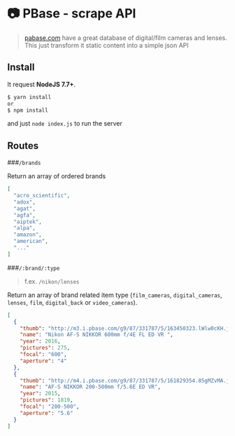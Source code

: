 # 📷 PBase - scrape API

> [pabase.com](http://www.pbase.com/cameras) have a great database of digital/film cameras and lenses. This just transform it static content into a simple json API

## Install

It request **NodeJS 7.7+**.

````bash
$ yarn install
or
$ npm install
````

and just `node index.js` to run the server

## Routes

###`/brands`

Return an array of ordered brands

````json
[
  "acro_scientific",
  "adox",
  "agat",
  "agfa",
  "aiptek",
  "alpa",
  "amazon",
  "american",
  "..."
]
````

###`/:brand/:type`

> f.ex. `/nikon/lenses`

Return an array of brand related item type (`film_cameras`, `digital_cameras`, `lenses`, `film`, `digital_back` or `video_cameras`).

````json
[
  {
    "thumb": "http://m3.i.pbase.com/g9/87/331787/5/163450323.lWlw0cKH.jpg",
    "name": "Nikon AF-S NIKKOR 600mm f/4E FL ED VR ",
    "year": 2016,
    "pictures": 275,
    "focal": "600",
    "aperture": "4"
  },
  {
    "thumb": "http://m4.i.pbase.com/g9/87/331787/5/161829354.85gMZvMA.jpg",
    "name": "AF-S NIKKOR 200-500mm f/5.6E ED VR",
    "year": 2015,
    "pictures": 1819,
    "focal": "200-500",
    "aperture": "5.6"
  }
]
````
